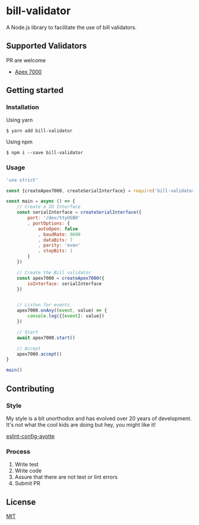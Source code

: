 # bill-validator

A Node.js library to facilitate the use of bill validators.

## Supported Validators
PR are welcome

- [Apex 7000](https://pyramidacceptors.com/products/apex-7000-series)

## Getting started

### Installation

Using yarn
```shell
$ yarn add bill-validator
```

Using npm
```shell
$ npm i --save bill-validator
```

### Usage
```js
'use strict'

const {createApex7000, createSerialInterface} = require('bill-validator')

const main = async () => {
	// Create a IO Interface
	const serialInterface = createSerialInterface({
		port: '/dev/ttyUSB0'
		, portOptions: {
			autoOpen: false
			, baudRate: 9600
			, dataBits: 7
			, parity: 'even'
			, stopBits: 1
		}
	})

	// Create the Bill validator
	const apex7000 = createApex7000({
		ioInterface: serialInterface
	})


	// Listen for events
	apex7000.onAny((event, value) => {
		console.log({[event]: value})
	})

	// Start
	await apex7000.start()

	// Accept
	apex7000.accept()
}

main()
```

## Contributing

### Style
My style is a bit unorthodox and has evolved over 20 years of development. It's not what the cool kids are doing but hey, you might like it!

[eslint-config-ayotte](https://www.npmjs.com/package/eslint-config-ayotte)

### Process
1. Write test
2. Write code
3. Assure that there are not test or lint errors
4. Submit PR

## License

[MIT](./LICENSE)
